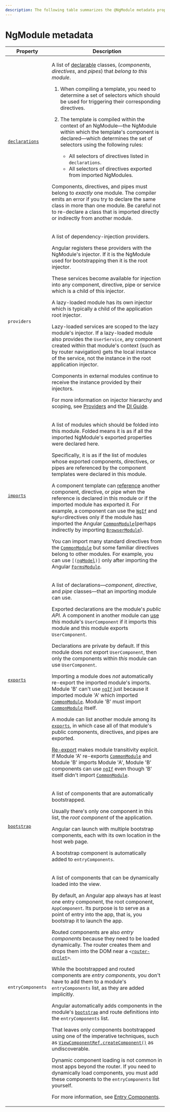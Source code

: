```yaml
---
description: The following table summarizes the @NgModule metadata properties.
---
```


# NgModule metadata

| Property                                                            | Description                                                                                                                                                                                                                                                                                                                                                                                                                                                                                                                                                                                                                                                                                                                                                                                                                                                                                                                                                                                                                                                                                                                                                                                                                                                                                                                                                                                                                                                                                                                                                                                                                                                                                                                                                                                                                           |
| ------------------------------------------------------------------- | ------------------------------------------------------------------------------------------------------------------------------------------------------------------------------------------------------------------------------------------------------------------------------------------------------------------------------------------------------------------------------------------------------------------------------------------------------------------------------------------------------------------------------------------------------------------------------------------------------------------------------------------------------------------------------------------------------------------------------------------------------------------------------------------------------------------------------------------------------------------------------------------------------------------------------------------------------------------------------------------------------------------------------------------------------------------------------------------------------------------------------------------------------------------------------------------------------------------------------------------------------------------------------------------------------------------------------------------------------------------------------------------------------------------------------------------------------------------------------------------------------------------------------------------------------------------------------------------------------------------------------------------------------------------------------------------------------------------------------------------------------------------------------------------------------------------------------------- |
| [`declarations`](https://angular.io/api/core/NgModule#declarations) | <p>A list of <a href="https://angular.io/guide/ngmodule-faq#q-declarable">declarable</a> classes, (<em>components</em>, <em>directives</em>, and <em>pipes</em>) that <em>belong to this module</em>.</p><ol><li>When compiling a template, you need to determine a set of selectors which should be used for triggering their corresponding directives.</li><li><p>The template is compiled within the context of an NgModule—the NgModule within which the template's component is declared—which determines the set of selectors using the following rules:</p><ul><li>All selectors of directives listed in `declarations`.</li><li>All selectors of directives exported from imported NgModules.</li></ul></li></ol><p>Components, directives, and pipes must belong to <em>exactly</em> one module. The compiler emits an error if you try to declare the same class in more than one module. Be careful not to re-declare a class that is imported directly or indirectly from another module.</p>                                                                                                                                                                                                                                                                                                                                                                                                                                                                                                                                                                                                                                                                                                                                                                                                                             |
| `providers`                                                         | <p>A list of dependency-injection providers.</p><p>Angular registers these providers with the NgModule's injector. If it is the NgModule used for bootstrapping then it is the root injector.</p><p>These services become available for injection into any component, directive, pipe or service which is a child of this injector.</p><p>A lazy-loaded module has its own injector which is typically a child of the application root injector.</p><p>Lazy-loaded services are scoped to the lazy module's injector. If a lazy-loaded module also provides the <code>UserService</code>, any component created within that module's context (such as by router navigation) gets the local instance of the service, not the instance in the root application injector.</p><p>Components in external modules continue to receive the instance provided by their injectors.</p><p>For more information on injector hierarchy and scoping, see <a href="https://angular.io/guide/providers">Providers</a> and the <a href="https://angular.io/guide/dependency-injection">DI Guide</a>.</p>                                                                                                                                                                                                                                                                                                                                                                                                                                                                                                                                                                                                                                                                                                                                              |
| [`imports`](https://angular.io/api/core/NgModule#imports)           | <p>A list of modules which should be folded into this module. Folded means it is as if all the imported NgModule's exported properties were declared here.</p><p>Specifically, it is as if the list of modules whose exported components, directives, or pipes are referenced by the component templates were declared in this module.</p><p>A component template can <a href="https://angular.io/guide/ngmodule-faq#q-template-reference">reference</a> another component, directive, or pipe when the reference is declared in this module or if the imported module has exported it. For example, a component can use the <a href="https://angular.io/api/common/NgIf"><code>NgIf</code></a> and <code>NgFor</code>directives only if the module has imported the Angular <a href="https://angular.io/api/common/CommonModule"><code>CommonModule</code></a>(perhaps indirectly by importing <a href="https://angular.io/api/platform-browser/BrowserModule"><code>BrowserModule</code></a>).</p><p>You can import many standard directives from the <a href="https://angular.io/api/common/CommonModule"><code>CommonModule</code></a> but some familiar directives belong to other modules. For example, you can use <code>[(</code><a href="https://angular.io/api/forms/NgModel"><code>ngModel</code></a><code>)]</code> only after importing the Angular <a href="https://angular.io/api/forms/FormsModule"><code>FormsModule</code></a>.</p>                                                                                                                                                                                                                                                                                                                                                                                 |
| [`exports`](https://angular.io/api/core/NgModule#exports)           | <p>A list of declarations—<em>component</em>, <em>directive</em>, and <em>pipe</em> classes—that an importing module can use.</p><p>Exported declarations are the module's <em>public API</em>. A component in another module can <a href="https://angular.io/guide/ngmodule-faq#q-template-reference">use</a> <em>this</em> module's <code>UserComponent</code> if it imports this module and this module exports <code>UserComponent</code>.</p><p>Declarations are private by default. If this module does <em>not</em> export <code>UserComponent</code>, then only the components within <em>this</em> module can use <code>UserComponent</code>.</p><p>Importing a module does <em>not</em> automatically re-export the imported module's imports. Module 'B' can't use <a href="https://angular.io/api/common/NgIf"><code>ngIf</code></a> just because it imported module 'A' which imported <a href="https://angular.io/api/common/CommonModule"><code>CommonModule</code></a>. Module 'B' must import <a href="https://angular.io/api/common/CommonModule"><code>CommonModule</code></a> itself.</p><p>A module can list another module among its <a href="https://angular.io/api/core/NgModule#exports"><code>exports</code></a>, in which case all of that module's public components, directives, and pipes are exported.</p><p><a href="https://angular.io/guide/ngmodule-faq#q-reexport">Re-export</a> makes module transitivity explicit. If Module 'A' re-exports <a href="https://angular.io/api/common/CommonModule"><code>CommonModule</code></a> and Module 'B' imports Module 'A', Module 'B' components can use <a href="https://angular.io/api/common/NgIf"><code>ngIf</code></a> even though 'B' itself didn't import <a href="https://angular.io/api/common/CommonModule"><code>CommonModule</code></a>.</p> |
| [`bootstrap`](https://angular.io/api/core/NgModule#bootstrap)       | <p>A list of components that are automatically bootstrapped.</p><p>Usually there's only one component in this list, the <em>root component</em> of the application.</p><p>Angular can launch with multiple bootstrap components, each with its own location in the host web page.</p><p>A bootstrap component is automatically added to <code>entryComponents</code>.</p>                                                                                                                                                                                                                                                                                                                                                                                                                                                                                                                                                                                                                                                                                                                                                                                                                                                                                                                                                                                                                                                                                                                                                                                                                                                                                                                                                                                                                                                             |
| `entryComponents`                                                   | <p>A list of components that can be dynamically loaded into the view.</p><p>By default, an Angular app always has at least one entry component, the root component, <code>AppComponent</code>. Its purpose is to serve as a point of entry into the app, that is, you bootstrap it to launch the app.</p><p>Routed components are also <em>entry components</em> because they need to be loaded dynamically. The router creates them and drops them into the DOM near a <code>&#x3C;</code><a href="https://angular.io/api/router/RouterOutlet"><code>router-outlet</code></a><code>></code>.</p><p>While the bootstrapped and routed components are <em>entry components</em>, you don't have to add them to a module's <code>entryComponents</code> list, as they are added implicitly.</p><p>Angular automatically adds components in the module's <a href="https://angular.io/api/core/NgModule#bootstrap"><code>bootstrap</code></a> and route definitions into the <code>entryComponents</code> list.</p><p>That leaves only components bootstrapped using one of the imperative techniques, such as <a href="https://angular.io/api/core/ViewContainerRef#createComponent"><code>ViewComponentRef.createComponent()</code></a> as undiscoverable.</p><p>Dynamic component loading is not common in most apps beyond the router. If you need to dynamically load components, you must add these components to the <code>entryComponents</code> list yourself.</p><p>For more information, see <a href="https://angular.io/guide/entry-components">Entry Components</a>.</p>                                                                                                                                                                                                                                                     |
